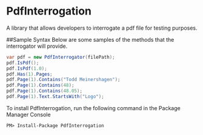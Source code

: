 PdfInterrogation
================

A library that allows developers to interrogate a pdf file for testing purposes.

##Sample Syntax
Below are some samples of the methods that the interrogator will provide.

```C#
var pdf = new PdfInterrogator(filePath);
pdf.IsPdf();
pdf.IsPdf(1.0);
pdf.Has(1).Pages;
pdf.Page(1).Contains("Todd Meinershagen");
pdf.Page(1).Contains(48);
pdf.Page(1).Contains(48.05);
pdf.Page(1).Text.StartsWith("Logo");
```

To install PdfInterrogation, run the following command in the Package Manager Console

```
PM> Install-Package PdfInterrogation
```
